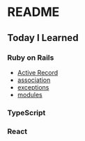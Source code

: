 # README

## Today I Learned

### Ruby on Rails

- [Active Record](https://github.com/Croissant0719/TIL/blob/master/Ruby-on-Rails/active-record.md)
- [association](https://github.com/Croissant0719/TIL/blob/master/Ruby-on-Rails/association.md)
- [exceptions](https://github.com/Croissant0719/TIL/blob/master/Ruby-on-Rails/exceptions.md)
- [modules](https://github.com/Croissant0719/TIL/blob/master/Ruby-on-Rails/modules.md)

### TypeScript

### React
